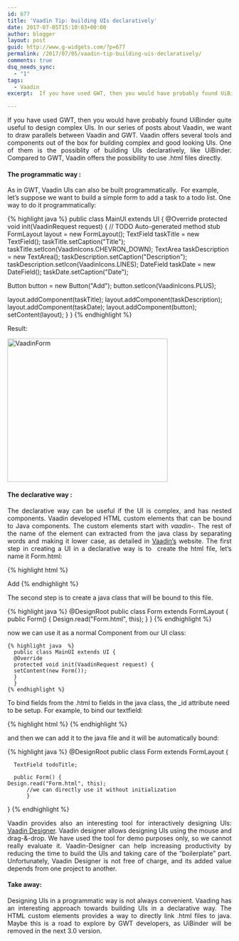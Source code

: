 ```yaml
---
id: 677
title: 'Vaadin Tip: building UIs declaratively'
date: 2017-07-05T15:10:03+00:00
author: blogger
layout: post
guid: http://www.g-widgets.com/?p=677
permalink: /2017/07/05/vaadin-tip-building-uis-declaratively/
comments: true
dsq_needs_sync:
  - "1"
tags:
  - Vaadin
excerpt:  If you have used GWT, then you would have probably found UiBinder quite useful to design complex UIs. In our series of posts about Vaadin, we want to draw parallels between Vaadin and GWT. Vaadin offers several tools and components out of the box for building complex and good looking UIs...

---
```

<p style="text-align:justify">
  If you have used GWT, then you would have probably found UiBinder quite useful to design complex UIs. In our series of posts about Vaadin, we want to draw parallels between Vaadin and GWT. Vaadin offers several tools and components out of the box for building complex and good looking UIs. One of them is the possiblity of building UIs declaratively, like UiBinder. Compared to GWT, Vaadin offers the possibility to use .html files directly.
</p>

####  **The programmatic way :** 

As in GWT, Vaadin UIs can also be built programmatically.  For example, let&#8217;s suppose we want to build a simple form to add a task to a todo list. One way to do it programmatically:

{% highlight java  %}
public class MainUI extends UI {
@Override
protected void init(VaadinRequest request) {
// TODO Auto-generated method stub
FormLayout layout = new FormLayout();
TextField taskTitle = new TextField();
taskTitle.setCaption("Title");
taskTitle.setIcon(VaadinIcons.CHEVRON_DOWN);
TextArea taskDescription = new TextArea();
taskDescription.setCaption("Description");
taskDescription.setIcon(VaadinIcons.LINES);
DateField taskDate = new DateField();
taskDate.setCaption("Date");

Button button = new Button("Add");
button.setIcon(VaadinIcons.PLUS);

layout.addComponent(taskTitle);
layout.addComponent(taskDescription);
layout.addComponent(taskDate);
layout.addComponent(button);
setContent(layout);
}
}
{% endhighlight %}

Result:

[<img src="https://s3-eu-west-1.amazonaws.com/gwidgets/uploads/2017/07/VaadinForm.png" alt="VaadinForm" width="360" height="322" class="aligncenter size-full wp-image-687" />](https://s3-eu-west-1.amazonaws.com/gwidgets/uploads/2017/07/VaadinForm.png)

#### **The declarative way :**

<p style="text-align:justify">
  The declarative way can be useful if the UI is complex, and has nested components. Vaadin developed HTML custom elements that can be bound to Java components. The custom elements start with <em>vaadin-. </em>The rest of the name of the element can extracted from the java class by separating words and making it lower case, as detailed in <a href="https://vaadin.com/docs/-/part/framework/application/application-declarative.html">Vaadin&#8217;s</a> website. The first step in creating a UI in a declarative way is to  create the html file, let&#8217;s name it Form.html:
</p>

{% highlight html  %}
<!doctype html>
<html>
<head>
<meta charset="UTF-8">
<meta name="vaadin-version" content="8.0.5">
</head>
<body>
<vaadin-form-layout>
<vaadin-text-field icon="fonticon://Vaadin-Icons/e7ce" caption="Task Name" _id="todoTitle">
</vaadin-text-field>
<vaadin-text-area icon="fonticon://Vaadin-Icons/e7ef" _id="todoDescription">
</vaadin-text-area>
<vaadin-date-time-field caption="Date" _id="todoDate">
</vaadin-date-time-field>
<vaadin-button icon="fonticon://Vaadin-Icons/e801"_id="todoButton">
Add
</vaadin-button>
</vaadin-form-layout>
</body>
</html>
{% endhighlight %}

The second step is to create a java class that will be bound to this file. 

{% highlight java  %}
@DesignRoot
public class Form extends FormLayout {
	public Form() {
		Design.read("Form.html", this);
	}
}
{% endhighlight %}

now we can use it as a normal Component from our UI class: 

    {% highlight java  %}
      public class MainUI extends UI {
      @Override
      protected void init(VaadinRequest request) {
      setContent(new Form());
      }
      }
    {% endhighlight %}

To bind fields from the .html to fields in the java class, the _id attribute need to be setup. For example, to bind our textfield: 

{% highlight html %}
<vaadin-text-field icon="fonticon://Vaadin-Icons/e7ce" caption="Task Name" _id="todoTitle">
</vaadin-text-field>
{% endhighlight %}

and then we can add it to the java file and it will be automatically bound:

  {% highlight java  %}
  @DesignRoot
  public class Form extends FormLayout {

      TextField todoTitle;

      public Form() {
    Design.read("Form.html", this);
          //we can directly use it without initialization
          }
  }
  {% endhighlight %}

<p style="text-align:justify">
  Vaadin provides also an interesting tool for interactively designing UIs: <a href="https://vaadin.com/designer">Vaadin Designer</a>. Vaadin designer allows designing UIs using the mouse and drag-&-drop. We have used the tool for demo purposes only, so we cannot really evaluate it. Vaadin-Designer can help increasing productivity by reducing the time to build the UIs and taking care of the &#8220;boilerplate&#8221; part. Unfortunately, Vaadin Designer is not free of charge, and its added value depends from one project to another.
</p>

####  **Take away:** 

<p style="text-align:justify">
  Designing UIs in a programmatic way is not always convenient. Vaading has an interesting approach towards building UIs in a declarative way. The HTML custom elements provides a way to directly link .html files to java. Maybe this is a road to explore by GWT developers, as UiBinder will be removed in the next 3.0 version.
</p>